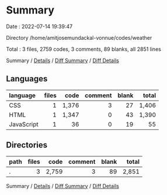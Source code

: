 # Summary

Date : 2022-07-14 19:39:47

Directory /home/amitjosemundackal-vonnue/codes/weather

Total : 3 files,  2759 codes, 3 comments, 89 blanks, all 2851 lines

Summary / [Details](details.md) / [Diff Summary](diff.md) / [Diff Details](diff-details.md)

## Languages
| language | files | code | comment | blank | total |
| :--- | ---: | ---: | ---: | ---: | ---: |
| CSS | 1 | 1,376 | 3 | 27 | 1,406 |
| HTML | 1 | 1,347 | 0 | 43 | 1,390 |
| JavaScript | 1 | 36 | 0 | 19 | 55 |

## Directories
| path | files | code | comment | blank | total |
| :--- | ---: | ---: | ---: | ---: | ---: |
| . | 3 | 2,759 | 3 | 89 | 2,851 |

Summary / [Details](details.md) / [Diff Summary](diff.md) / [Diff Details](diff-details.md)
